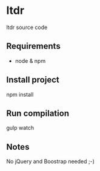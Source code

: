 # ltdr
ltdr source code

## Requirements
- node & npm

## Install project
npm install

## Run compilation
gulp watch

## Notes
No jQuery and Boostrap needed ;-)